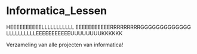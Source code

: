 # Informatica_Lessen
HEEEEEEEEEELLLLLLLLLLL EEEEEEEEEEERRRRRRRRRGGGGGGGGGGGGG LLLLLLLLLLEEEEEEEEEEEUUUUUUUUKKKKKK

Verzameling van alle projecten van informatica!
